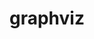 ---
title: "graphviz"
layout: cache
categories: [package, develop-2023-05-18]
meta: {"versions": ["8.0.5"], "compilers": ["gcc@=11.3.0", "gcc@=7.5.0"], "oss": ["ubuntu18.04", "ubuntu22.04"], "platforms": ["linux"], "targets": ["x86_64_v3"], "stacks": ["ml-linux-x86_64-cpu", "ml-linux-x86_64-cuda", "ml-linux-x86_64-rocm", "radiuss", "root"], "num_specs": 2, "num_specs_by_stack": {"root": 2, "radiuss": 1, "ml-linux-x86_64-cpu": 1, "ml-linux-x86_64-cuda": 1, "ml-linux-x86_64-rocm": 1}}
spec_details: [{"hash": "2yw3kato42umpbbldx6wsajfeck6txhj", "compiler": "gcc@=7.5.0", "versions": ["8.0.5"], "os": "ubuntu18.04", "platform": "linux", "target": "x86_64_v3", "variants": ["build_system=autotools", "~doc", "~expat", "~ghostscript", "~gtkplus", "~gts", "~java", "~libgd", "~pangocairo", "~poppler", "~qt", "~quartz", "~x"], "stacks": ["root", "radiuss"], "size": "-", "tarball": "https://binaries.spack.io/develop-2023-05-18/build_cache/linux-ubuntu18.04-x86_64_v3/gcc-7.5.0/graphviz-8.0.5/linux-ubuntu18.04-x86_64_v3-gcc-7.5.0-graphviz-8.0.5-2yw3kato42umpbbldx6wsajfeck6txhj.spack"}, {"hash": "fdxacr7ryjnx3ifiufkqav3juim7xyfn", "compiler": "gcc@=11.3.0", "versions": ["8.0.5"], "os": "ubuntu22.04", "platform": "linux", "target": "x86_64_v3", "variants": ["build_system=autotools", "~doc", "~expat", "~ghostscript", "~gtkplus", "~gts", "~java", "~libgd", "~pangocairo", "~poppler", "~qt", "~quartz", "~x"], "stacks": ["ml-linux-x86_64-cpu", "root", "ml-linux-x86_64-cuda", "ml-linux-x86_64-rocm"], "size": "-", "tarball": "https://binaries.spack.io/develop-2023-05-18/build_cache/linux-ubuntu22.04-x86_64_v3/gcc-11.3.0/graphviz-8.0.5/linux-ubuntu22.04-x86_64_v3-gcc-11.3.0-graphviz-8.0.5-fdxacr7ryjnx3ifiufkqav3juim7xyfn.spack"}]
---